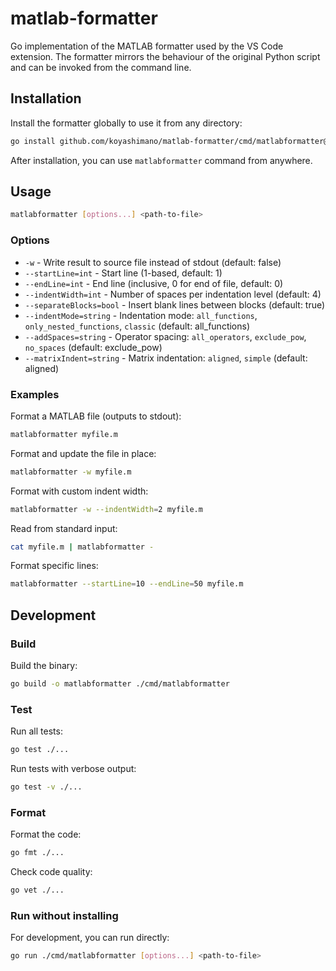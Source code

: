 # matlab-formatter

Go implementation of the MATLAB formatter used by the VS Code extension. The formatter mirrors the behaviour of the original Python script and can be invoked from the command line.

## Installation

Install the formatter globally to use it from any directory:

```bash
go install github.com/koyashimano/matlab-formatter/cmd/matlabformatter@latest
```

After installation, you can use `matlabformatter` command from anywhere.

## Usage

```bash
matlabformatter [options...] <path-to-file>
```

### Options

- `-w` - Write result to source file instead of stdout (default: false)
- `--startLine=int` - Start line (1-based, default: 1)
- `--endLine=int` - End line (inclusive, 0 for end of file, default: 0)
- `--indentWidth=int` - Number of spaces per indentation level (default: 4)
- `--separateBlocks=bool` - Insert blank lines between blocks (default: true)
- `--indentMode=string` - Indentation mode: `all_functions`, `only_nested_functions`, `classic` (default: all_functions)
- `--addSpaces=string` - Operator spacing: `all_operators`, `exclude_pow`, `no_spaces` (default: exclude_pow)
- `--matrixIndent=string` - Matrix indentation: `aligned`, `simple` (default: aligned)

### Examples

Format a MATLAB file (outputs to stdout):

```bash
matlabformatter myfile.m
```

Format and update the file in place:

```bash
matlabformatter -w myfile.m
```

Format with custom indent width:

```bash
matlabformatter -w --indentWidth=2 myfile.m
```

Read from standard input:

```bash
cat myfile.m | matlabformatter -
```

Format specific lines:

```bash
matlabformatter --startLine=10 --endLine=50 myfile.m
```

## Development

### Build

Build the binary:

```bash
go build -o matlabformatter ./cmd/matlabformatter
```

### Test

Run all tests:

```bash
go test ./...
```

Run tests with verbose output:

```bash
go test -v ./...
```

### Format

Format the code:

```bash
go fmt ./...
```

Check code quality:

```bash
go vet ./...
```

### Run without installing

For development, you can run directly:

```bash
go run ./cmd/matlabformatter [options...] <path-to-file>
```
